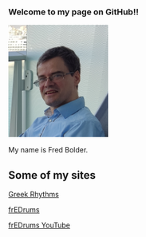 ### Welcome to my page on GitHub!!

<img src="Fred_Bolder.jpg" width="200">


My name is Fred Bolder.

## Some of my sites

[Greek Rhythms](https://www.youtube.com/@dansblad)

[frEDrums](https://www.dansblad.nl/fredrums/)

[frEDrums YouTube](https://www.youtube.com/@fredrums5209)

